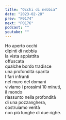 ```yaml
---
title: "Occhi di nebbia"
date: "2023-02-28"
prev: "P0174"
next: "P0176"
podcast: ""
youtube: ""
---
```


Ho aperto occhi  
dipinti di nebbia  
la vista appiattita  
offuscata  
qualche bordo tradisce  
una profondità sparita  
I fari infranti   
nel muro del domani  
viviamo i prossimi 10 minuti,  
il mondo   
riassunto nella profondità  
di una pozzanghera,  
costruiamo verità  
non più lunghe di due righe.